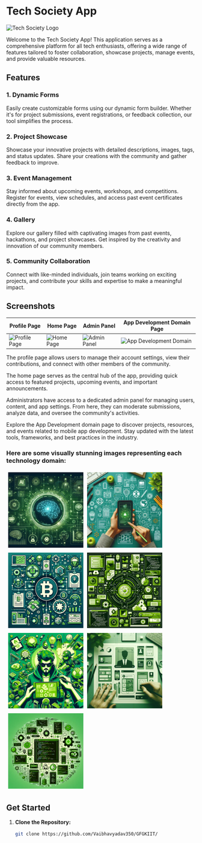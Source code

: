 # Tech Society App

![Tech Society Logo](images/gfg_logo.png)

Welcome to the Tech Society App! This application serves as a comprehensive platform for all tech enthusiasts, offering a wide range of features tailored to foster collaboration, showcase projects, manage events, and provide valuable resources.

## Features

### 1. Dynamic Forms

Easily create customizable forms using our dynamic form builder. Whether it's for project submissions, event registrations, or feedback collection, our tool simplifies the process.

### 2. Project Showcase

Showcase your innovative projects with detailed descriptions, images, tags, and status updates. Share your creations with the community and gather feedback to improve.

### 3. Event Management

Stay informed about upcoming events, workshops, and competitions. Register for events, view schedules, and access past event certificates directly from the app.

### 4. Gallery

Explore our gallery filled with captivating images from past events, hackathons, and project showcases. Get inspired by the creativity and innovation of our community members.

### 5. Community Collaboration

Connect with like-minded individuals, join teams working on exciting projects, and contribute your skills and expertise to make a meaningful impact.

## Screenshots

| Profile Page | Home Page | Admin Panel | App Development Domain Page |
|--------------|-----------|-------------|-----------------------------|
| ![Profile Page](assets/images/profile.png) | ![Home Page](assets/images/home.png) | ![Admin Panel](assets/images/admin_panel.png) | ![App Development Domain](assets/images/app_domain.png) |

The profile page allows users to manage their account settings, view their contributions, and connect with other members of the community.

The home page serves as the central hub of the app, providing quick access to featured projects, upcoming events, and important announcements.

Administrators have access to a dedicated admin panel for managing users, content, and app settings. From here, they can moderate submissions, analyze data, and oversee the community's activities.

Explore the App Development domain page to discover projects, resources, and events related to mobile app development. Stay updated with the latest tools, frameworks, and best practices in the industry.

### Here are some visually stunning images representing each technology domain:

<kbd><img src="assets/images/aiml.png" alt="AI/ML" width="200" style="margin: 5px;"></kbd><kbd><img src="assets/images/app.png" alt="App Development" width="200" style="margin: 5px;"></kbd><kbd><img src="assets/images/blockchain.png" alt="Blockchain" width="200" style="margin: 5px;"></kbd><kbd><img src="assets/images/core.png" alt="Core Development" width="200" style="margin: 5px;"></kbd><kbd><img src="assets/images/game.png" alt="Game Development" width="200" style="margin: 5px;"></kbd><kbd><img src="assets/images/uiux.png" alt="UI/UX Design" width="200" style="margin: 5px;"></kbd><kbd><img src="assets/images/web.png" alt="Web Development" width="200" style="margin: 5px;"></kbd>

## Get Started

1. **Clone the Repository:**
   ```bash
   git clone https://github.com/Vaibhavyadav350/GFGKIIT/
